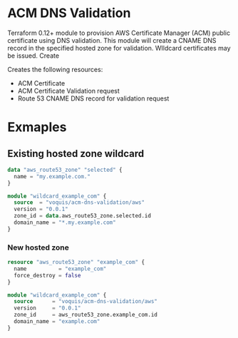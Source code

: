 ACM DNS Validation
===
Terraform 0.12+ module to provision AWS Certificate Manager (ACM) public certificate using DNS validation.
This module will create a CNAME DNS record in the specified hosted zone for validation.
WIldcard certificates may be issued.
Create

Creates the following resources:
- ACM Certificate
- ACM Certificate Validation request
- Route 53 CNAME DNS record for validation request

# Exmaples
## Existing hosted zone wildcard
```terraform
data "aws_route53_zone" "selected" {
  name = "my.example.com."
}

module "wildcard_example_com" {
  source  = "voquis/acm-dns-validation/aws"
  version = "0.0.1"
  zone_id = data.aws_route53_zone.selected.id
  domain_name = "*.my.example.com"
}
```
### New hosted zone
```terraform
resource "aws_route53_zone" "example_com" {
  name          = "example_com"
  force_destroy = false
}

module "wildcard_example_com" {
  source      = "voquis/acm-dns-validation/aws"
  version     = "0.0.1"
  zone_id     = aws_route53_zone.example_com.id
  domain_name = "example.com"
}
```
